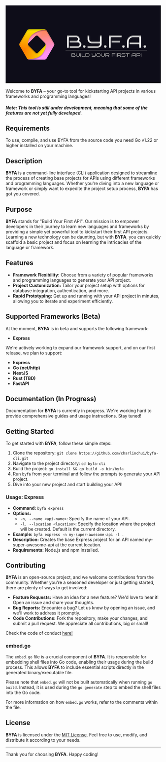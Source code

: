 ![byfa logo](.github/logo-medium.png)

Welcome to **BYFA** – your go-to tool for kickstarting API projects in various frameworks and programming languages!

##### _Note: This tool is still under development, meaning that some of the features are not yet fully developed._

## Requirements

To use, compile, and use BYFA from the source code you need Go v1.22 or higher installed on your machine.

## Description

**BYFA** is a command-line interface (CLI) application designed to streamline the process of creating base projects for APIs using different frameworks and programming languages. Whether you're diving into a new language or framework or simply want to expedite the project setup process, **BYFA** has got you covered.

## Purpose

**BYFA** stands for "Build Your First API". Our mission is to empower developers in their journey to learn new languages and frameworks by providing a simple yet powerful tool to kickstart their first API projects. Learning a new technology can be daunting, but with **BYFA**, you can quickly scaffold a basic project and focus on learning the intricacies of the language or framework.

## Features

- **Framework Flexibility:** Choose from a variety of popular frameworks and programming languages to generate your API project.
- **Project Customization:** Tailor your project setup with options for database integration, authentication, and more.
- **Rapid Prototyping:** Get up and running with your API project in minutes, allowing you to iterate and experiment efficiently.

## Supported Frameworks (Beta)

At the moment, **BYFA** is in beta and supports the following framework:

- **Express**

We're actively working to expand our framework support, and on our first release, we plan to support:

- **Express**
- **Go (net/http)**
- **NestJS**
- **Rust (TBD)**
- **FastAPI**

## Documentation (In Progress)

Documentation for **BYFA** is currently in progress. We're working hard to provide comprehensive guides and usage instructions. Stay tuned!

## Getting Started

To get started with **BYFA**, follow these simple steps:

1. Clone the repository: `git clone https://github.com/charlinchui/byfa-cli.git`
2. Navigate to the project directory: `cd byfa-cli`
3. Build the project: `go install && go build -o bin/byfa`
4. Run `byfa` from your terminal and follow the prompts to generate your API project.
5. Dive into your new project and start building your API!

### Usage: Express

- **Command:** `byfa express`
- **Options:**
  - `-n, --name <api-name>`: Specify the name of your API.
  - `-l, --location <location>`: Specify the location where the project will be created. Default is the current directory.
- **Example:** `byfa express -n my-super-awesome-api -l .`
- **Description:** Creates the base Express project for an API named my-super-awesome-api at the current location.
- **Requirements:** Node.js and npm installed.

## Contributing

**BYFA** is an open-source project, and we welcome contributions from the community. Whether you're a seasoned developer or just getting started, there are plenty of ways to get involved:

- **Feature Requests:** Have an idea for a new feature? We'd love to hear it! Open an issue and share your thoughts.
- **Bug Reports:** Encounter a bug? Let us know by opening an issue, and we'll work to address it promptly.
- **Code Contributions:** Fork the repository, make your changes, and submit a pull request. We appreciate all contributions, big or small!

Check the code of conduct [here!](https://github.com/charlinchui/byfa-cli?tab=coc-ov-file)

### embed.go

The `embed.go` file is a crucial component of **BYFA**. It is responsible for embedding shell files into Go code, enabling their usage during the build process. This allows **BYFA** to include essential scripts directly in the generated binary/executable file.

Please note that `embed.go` will not be built automatically when running `go build`. Instead, it is used during the `go generate` step to embed the shell files into the Go code.

For more information on how `embed.go` works, refer to the comments within the file.

## License

**BYFA** is licensed under the [MIT License](https://github.com/charlinchui/byfa-cli?tab=MIT-1-ov-file). Feel free to use, modify, and distribute it according to your needs.

---

Thank you for choosing **BYFA**. Happy coding!
